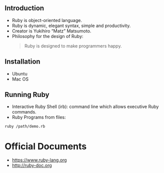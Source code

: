 ## Introduction
- Ruby is object-oriented language.
- Ruby is dynamic, elegant syntax, simple and productivity.
- Creator is Yukihiro “Matz” Matsumoto.
- Philosophy for the design of Ruby:
    > Ruby is designed to make programmers happy.

## Installation
- Ubuntu
- Mac OS

## Running Ruby
- Interactive Ruby Shell (irb): command line which allows executive Ruby commands.
- Ruby Programs from files:
```
ruby /path/demo.rb
```

# Official Documents
- https://www.ruby-lang.org
- http://ruby-doc.org

